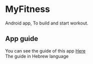 # MyFitness
Android app, To build and start workout.

## App guide
You can see the guide of this app  <a href='./MyFitness-guide.pdf'>Here</a> <br />
The guide in Hebrew language
